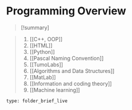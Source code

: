 # Programming Overview


> [!summary] 
> 
> 

>1. [[C++, OOP]]
>2. [[HTML]]
>3. [[Python]]
>4. [[Pascal Naming Convention]]
>5. [[TumoLabs]]
>6. [[Algorithms and Data Structures]]
>7. [[MatLab]]
>8. [[Information and coding theory]]
>9. [[Machine learning]]

```ccard
type: folder_brief_live
```





